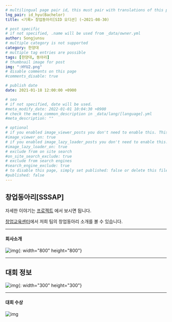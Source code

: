 ```yaml
---
# multilingual page pair id, this must pair with translations of this page. (This name must be unique)
lng_pair: id_hyu(Bachelor)
title: <기록> 창업동아리[SID 오디션] (~2021-08-30)

# post specific
# if not specified, .name will be used from _data/owner.yml
author: Songjunsu
# multiple category is not supported
category: 한양대
# multiple tag entries are possible
tags: [한양대, 동아리]
# thumbnail image for post
img: ":HYU2.png"
# disable comments on this page
#comments_disable: true

# publish date
date: 2021-01-18 12:00:00 +0900

# seo
# if not specified, date will be used.
#meta_modify_date: 2022-01-01 10:04:30 +0900
# check the meta_common_description in _data/lang/[language].yml
#meta_description: ""

# optional
# if you enabled image_viewer_posts you don't need to enable this. This is only if image_viewer_posts = false
#image_viewer_on: true
# if you enabled image_lazy_loader_posts you don't need to enable this. This is only if image_lazy_loader_posts = false
#image_lazy_loader_on: true
# exclude from on site search
#on_site_search_exclude: true
# exclude from search engines
#search_engine_exclude: true
# to disable this page, simply set published: false or delete this file
#published: false
---
```

<!-- outline-start -->

## 창업동아리[SSSAP]
자세한 이야기는 [프로젝트](https://junsusong98.github.io/ko/tabs/projects.html#id_club) 에서 보시면 됩니다.

[창업교육센터](https://eec.hanyang.ac.kr/circles/clubView/124)에서 저희 팀의 창업동아리 소개를 볼 수 있습니다.

***

#### 회사소개
![img](:startup_club.png){: width="800" height="800"}

***

## 대회 정보
![img](:SID.png){: width="300" height="300"}

***

#### 대회 수상
![img](:startup_prime.png)

